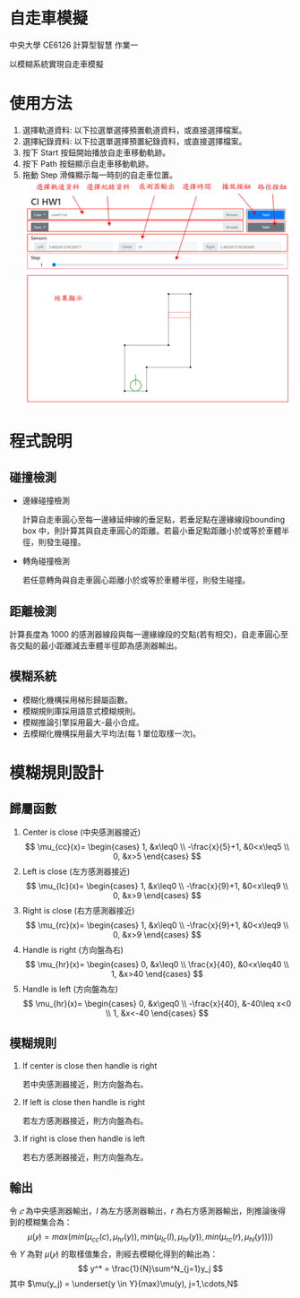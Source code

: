 # 自走車模擬
中央大學 CE6126 計算型智慧 作業一

以模糊系統實現自走車模擬

# 使用方法
1. 選擇軌道資料: 以下拉選單選擇預置軌道資料，或直接選擇檔案。
2. 選擇紀錄資料: 以下拉選單選擇預置紀錄資料，或直接選擇檔案。
3. 按下 Start 按鈕開始播放自走車移動軌跡。
4. 按下 Path 按鈕顯示自走車移動軌跡。
5. 拖動 Step 滑條顯示每一時刻的自走車位置。
![程式介面說明](img/img1.png)

# 程式說明
## 碰撞檢測
+ 邊緣碰撞檢測

    計算自走車圓心至每一邊緣延伸線的垂足點，若垂足點在邊緣線段bounding box 中，則計算其與自走車圓心的距離。若最小垂足點距離小於或等於車體半徑，則發生碰撞。

+ 轉角碰撞檢測
   
   若任意轉角與自走車圓心距離小於或等於車體半徑，則發生碰撞。

## 距離檢測
計算長度為 1000 的感測器線段與每一邊緣線段的交點(若有相交)，自走車圓心至各交點的最小距離減去車體半徑即為感測器輸出。

## 模糊系統
+ 模糊化機構採用梯形歸屬函數。
+ 模糊規則庫採用語意式模糊規則。
+ 模糊推論引擎採用最大-最小合成。
+ 去模糊化機構採用最大平均法(每 1 單位取樣一次)。

# 模糊規則設計
## 歸屬函數
1. Center is close (中央感測器接近)
$$
\mu_{cc}(x)=
\begin{cases}
1, &x\leq0 \\
-\frac{x}{5}+1, &0<x\leq5 \\
0, &x>5
\end{cases}
$$
1. Left is close (左方感測器接近)
$$
\mu_{lc}(x)=
\begin{cases}
1, &x\leq0 \\
-\frac{x}{9}+1, &0<x\leq9 \\
0, &x>9
\end{cases}
$$
3. Right is close (右方感測器接近)
$$
\mu_{rc}(x)=
\begin{cases}
1, &x\leq0 \\
-\frac{x}{9}+1, &0<x\leq9 \\
0, &x>9
\end{cases}
$$
4. Handle is right (方向盤為右)
$$
\mu_{hr}(x)=
\begin{cases}
0, &x\leq0 \\
\frac{x}{40}, &0<x\leq40 \\
1, &x>40
\end{cases}
$$
5. Handle is left (方向盤為左)
$$
\mu_{hr}(x)=
\begin{cases}
0, &x\geq0 \\
-\frac{x}{40}, &-40\leq x<0 \\
1, &x<-40
\end{cases}
$$
## 模糊規則
1. If center is close then handle is right

    若中央感測器接近，則方向盤為右。
2. If left is close then handle is right

    若左方感測器接近，則方向盤為右。
3. If right is close then handle is left

    若右方感測器接近，則方向盤為左。
## 輸出
令 $𝑐$ 為中央感測器輸出，$l$ 為左方感測器輸出，$r$ 為右方感測器輸出，則推論後得到的模糊集合為：
$$
\mu(𝑦) = max(min(\mu_{cc}(c), \mu_{hr}(y)), min(\mu_{lc}(l), \mu_{hr}(y)), min(\mu_{rc}(r), \mu_{hl}(y))))
$$
令 $Y$ 為對 $\mu(𝑦)$ 的取樣值集合，則經去模糊化得到的輸出為：
$$
y^* = \frac{1}{N}\sum^N_{j=1}y_j
$$
其中 $\mu(y_j) = \underset{y \in Y}{max}\mu(y), j=1,\cdots,N$